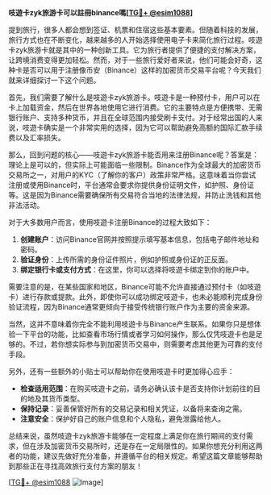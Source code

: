 **吱遊卡zyk旅游卡可以註冊binance嗎[[TG💪+ @esim1088](https://t.me/s/esim1088)]**

提到旅行，很多人都会想到签证、机票和住宿这些基本要素。但随着科技的发展，旅行方式也在不断变化，越来越多的人开始选择使用电子卡来简化旅行过程。吱遊卡zyk旅游卡就是其中的一种创新工具。它为旅行者提供了便捷的支付解决方案，让跨境消费变得更加轻松。然而，对于一些旅行爱好者来说，他们可能会好奇，这种卡是否可以用于注册像币安（Binance）这样的加密货币交易平台呢？今天我们就来详细探讨一下这个问题。

首先，我们需要了解什么是吱遊卡zyk旅游卡。吱遊卡是一种预付卡，用户可以在卡上加载资金，然后在世界各地使用它进行消费。它的主要特点是方便携带、无需银行账户、支持多种货币，并且在全球范围内接受刷卡支付。对于经常出国的人来说，吱遊卡确实是一个非常实用的选择，因为它可以帮助避免高额的国际汇款手续费以及汇率损失。

那么，回到问题的核心——吱遊卡zyk旅游卡能否用来注册Binance呢？答案是：理论上是可以的，但实际上可能面临一些限制。Binance作为全球最大的加密货币交易所之一，对用户的KYC（了解你的客户）政策非常严格。这意味着当你尝试注册或使用Binance时，平台通常会要求你提供身份证明文件，如护照、身份证等。这是因为Binance需要确保所有交易符合当地的法律法规，并防止洗钱和其他非法活动。

对于大多数用户而言，使用吱遊卡注册Binance的过程大致如下：

1. **创建账户**：访问Binance官网并按照提示填写基本信息，包括电子邮件地址和密码。
2. **验证身份**：上传所需的身份证件照片，例如护照或身份证的正反面。
3. **绑定银行卡或支付方式**：在这里，你可以选择将吱遊卡绑定到你的账户中。

需要注意的是，在某些国家和地区，Binance可能不允许直接通过预付卡（如吱遊卡）进行存款或提款。此外，即使你可以成功绑定吱遊卡，也未必能顺利完成身份验证流程，因为Binance通常更倾向于接受传统银行账户作为主要的资金来源。

当然，这并不意味着你完全不能利用吱遊卡与Binance产生联系。如果你只是想体验一下平台的功能，比如查看市场行情或者学习如何操作，那么仅凭吱遊卡也是足够的。不过，若你想实际参与到加密货币交易中，则需要考虑其他更为可靠的支付手段。

另外，还有一些额外的小贴士可以帮助你在使用吱遊卡时更加得心应手：

- **检查适用范围**：在购买吱遊卡之前，请务必确认该卡是否支持你计划前往的目的地及其货币类型。
- **保持记录**：妥善保管好所有的交易记录和相关凭证，以备将来查询之需。
- **注意安全**：保护好自己的账户信息和个人隐私，避免泄露给他人。

总结来说，虽然吱遊卡zyk旅游卡能够在一定程度上满足你在旅行期间的支付需求，但在涉及加密货币交易所时，还是存在一定局限性的。如果你想充分利用这两者的功能，建议先做好充分准备，并遵循平台的相关规定。希望这篇文章能够帮助到那些正在寻找高效旅行支付方案的朋友！

[[TG💪+ @esim1088](https://t.me/s/esim1088) ![Image](https://i.postimg.cc/4NQfJmqS/Snipaste-2025-05-13-00-14-12.png)]